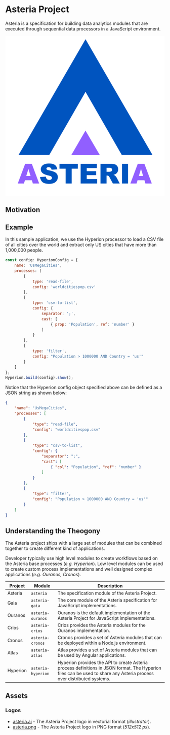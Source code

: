 # Asteria Project

Asteria is a specification for building data analytics modules that are executed through sequential data processors in a JavaScript environment.

![Asteria Logo](https://raw.githubusercontent.com/asteria-project/asteria/master/assets/logos/asteria.png)

## Motivation

## Example

In this sample application, we use the Hyperion processor to load a CSV file of all cities over the world and extract only US cities that have more than 1,000,000 people.

```javascript
const config: HyperionConfig = {
    name: 'UsMegaCities',
    processes: [
        {
            type: 'read-file',
            config: 'worldcitiespop.csv'
        },
        {
            type: 'csv-to-list',
            config: {
                separator: ';',
                cast: [
                    { prop: 'Population', ref: 'number' }
                ]
            }
        },
        {
            type: 'filter',
            config: "Population > 1000000 AND Country = 'us'"
        }
    ]
};
Hyperion.build(config).show();
```

Notice that the Hyperion config object specified above can be defined as a JSON string as shown below:

```json
{
    "name": "UsMegaCities",
    "processes": [
        {
            "type": "read-file",
            "config": "worldcitiespop.csv"
        },
        {
            "type": "csv-to-list",
            "config": {
                "separator": ";",
                "cast": [
                    { "col": "Population", "ref": "number" }
                ]
            }
        },
        {
            "type": "filter",
            "config": "Population > 1000000 AND Country = 'us'"
        }
    ]
}
```

## Understanding the Theogony

The Asteria project ships with a large set of modules that can be combined together to create different kind of applications.

Developer typically use high level modules to create workflows based on the Asteria base processes (_e.g. Hyperion_). Low level modules can be used to create custom process implementations and well designed complex applications (_e.g. Ouranos, Cronos_).

| Project | Module | Description |
| ------- | ------ | ----------- |
| Asteria | `asteria` | The specification module of the Asteria Project. |
| Gaia | `asteria-gaia` | The core module of the Asteria specification for JavaScript implementations. |
| Ouranos | `asteria-ouranos` | Ouranos is the default implementation of the Asteria Project for JavaScript implementations. |
| Crios | `asteria-crios` | Crios provides the Asteria modules for the Ouranos implementation. |
| Cronos | `asteria-cronos` | Cronos provides a set of Asteria modules that can be deployed within a Node.js environment. |
| Atlas | `asteria-atlas` | Atlas provides a set of Asteria modules that can be used by Angular applications. |
| Hyperion | `asteria-hyperion` | Hyperion provides the API to create Asteria process definitions in JSON format. The Hyperion files can be used to share any Asteria process over distributed systems. |

## Assets

### Logos

- [asteria.ai](#) - The Asteria Project logo in vectorial format (_illustrator_).
- [asteria.png](#) - The Asteria Project logo in PNG format (_512x512 px_).
